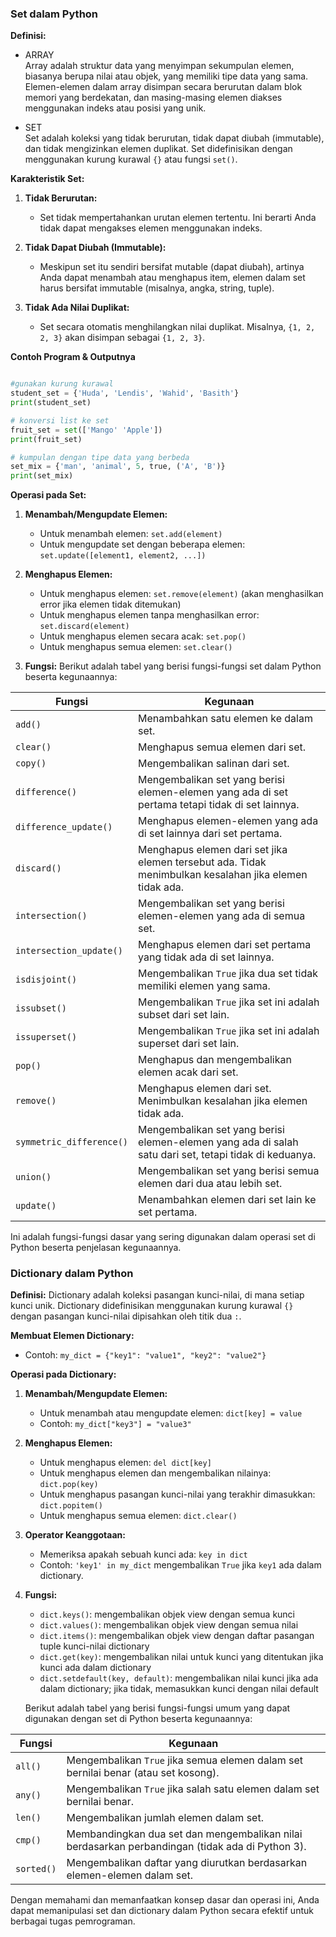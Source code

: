 ### Set dalam Python

**Definisi:**

- ARRAY \
  Array adalah struktur data yang menyimpan sekumpulan elemen, biasanya berupa nilai atau objek, yang memiliki tipe data yang sama. Elemen-elemen dalam array disimpan secara berurutan dalam blok memori yang berdekatan, dan masing-masing elemen diakses menggunakan indeks atau posisi yang unik.

- SET \
  Set adalah koleksi yang tidak berurutan, tidak dapat diubah (immutable), dan tidak mengizinkan elemen duplikat. Set didefinisikan dengan menggunakan kurung kurawal `{}` atau fungsi `set()`.

**Karakteristik Set:**

1. **Tidak Berurutan:**

   - Set tidak mempertahankan urutan elemen tertentu. Ini berarti Anda tidak dapat mengakses elemen menggunakan indeks.

2. **Tidak Dapat Diubah (Immutable):**

   - Meskipun set itu sendiri bersifat mutable (dapat diubah), artinya Anda dapat menambah atau menghapus item, elemen dalam set harus bersifat immutable (misalnya, angka, string, tuple).

3. **Tidak Ada Nilai Duplikat:**
   - Set secara otomatis menghilangkan nilai duplikat. Misalnya, `{1, 2, 2, 3}` akan disimpan sebagai `{1, 2, 3}`.

**Contoh Program & Outputnya**

```python

#gunakan kurung kurawal
student_set = {'Huda', 'Lendis', 'Wahid', 'Basith'}
print(student_set)

# konversi list ke set
fruit_set = set(['Mango' 'Apple'])
print(fruit_set)

# kumpulan dengan tipe data yang berbeda
set_mix = {'man', 'animal', 5, true, ('A', 'B')}
print(set_mix)
```

**Operasi pada Set:**

1. **Menambah/Mengupdate Elemen:**

   - Untuk menambah elemen: `set.add(element)`
   - Untuk mengupdate set dengan beberapa elemen: `set.update([element1, element2, ...])`

2. **Menghapus Elemen:**

   - Untuk menghapus elemen: `set.remove(element)` (akan menghasilkan error jika elemen tidak ditemukan)
   - Untuk menghapus elemen tanpa menghasilkan error: `set.discard(element)`
   - Untuk menghapus elemen secara acak: `set.pop()`
   - Untuk menghapus semua elemen: `set.clear()`

3. **Fungsi:**
   Berikut adalah tabel yang berisi fungsi-fungsi set dalam Python beserta kegunaannya:

| Fungsi                   | Kegunaan                                                                                               |
| ------------------------ | ------------------------------------------------------------------------------------------------------ |
| `add()`                  | Menambahkan satu elemen ke dalam set.                                                                  |
| `clear()`                | Menghapus semua elemen dari set.                                                                       |
| `copy()`                 | Mengembalikan salinan dari set.                                                                        |
| `difference()`           | Mengembalikan set yang berisi elemen-elemen yang ada di set pertama tetapi tidak di set lainnya.       |
| `difference_update()`    | Menghapus elemen-elemen yang ada di set lainnya dari set pertama.                                      |
| `discard()`              | Menghapus elemen dari set jika elemen tersebut ada. Tidak menimbulkan kesalahan jika elemen tidak ada. |
| `intersection()`         | Mengembalikan set yang berisi elemen-elemen yang ada di semua set.                                     |
| `intersection_update()`  | Menghapus elemen dari set pertama yang tidak ada di set lainnya.                                       |
| `isdisjoint()`           | Mengembalikan `True` jika dua set tidak memiliki elemen yang sama.                                     |
| `issubset()`             | Mengembalikan `True` jika set ini adalah subset dari set lain.                                         |
| `issuperset()`           | Mengembalikan `True` jika set ini adalah superset dari set lain.                                       |
| `pop()`                  | Menghapus dan mengembalikan elemen acak dari set.                                                      |
| `remove()`               | Menghapus elemen dari set. Menimbulkan kesalahan jika elemen tidak ada.                                |
| `symmetric_difference()` | Mengembalikan set yang berisi elemen-elemen yang ada di salah satu dari set, tetapi tidak di keduanya. |
| `union()`                | Mengembalikan set yang berisi semua elemen dari dua atau lebih set.                                    |
| `update()`               | Menambahkan elemen dari set lain ke set pertama.                                                       |

Ini adalah fungsi-fungsi dasar yang sering digunakan dalam operasi set di Python beserta penjelasan kegunaannya.

### Dictionary dalam Python

**Definisi:**
Dictionary adalah koleksi pasangan kunci-nilai, di mana setiap kunci unik. Dictionary didefinisikan menggunakan kurung kurawal `{}` dengan pasangan kunci-nilai dipisahkan oleh titik dua `:`.

**Membuat Elemen Dictionary:**

- Contoh: `my_dict = {"key1": "value1", "key2": "value2"}`

**Operasi pada Dictionary:**

1. **Menambah/Mengupdate Elemen:**

   - Untuk menambah atau mengupdate elemen: `dict[key] = value`
   - Contoh: `my_dict["key3"] = "value3"`

2. **Menghapus Elemen:**

   - Untuk menghapus elemen: `del dict[key]`
   - Untuk menghapus elemen dan mengembalikan nilainya: `dict.pop(key)`
   - Untuk menghapus pasangan kunci-nilai yang terakhir dimasukkan: `dict.popitem()`
   - Untuk menghapus semua elemen: `dict.clear()`

3. **Operator Keanggotaan:**

   - Memeriksa apakah sebuah kunci ada: `key in dict`
   - Contoh: `'key1' in my_dict` mengembalikan `True` jika `key1` ada dalam dictionary.

4. **Fungsi:**

   - `dict.keys()`: mengembalikan objek view dengan semua kunci
   - `dict.values()`: mengembalikan objek view dengan semua nilai
   - `dict.items()`: mengembalikan objek view dengan daftar pasangan tuple kunci-nilai dictionary
   - `dict.get(key)`: mengembalikan nilai untuk kunci yang ditentukan jika kunci ada dalam dictionary
   - `dict.setdefault(key, default)`: mengembalikan nilai kunci jika ada dalam dictionary; jika tidak, memasukkan kunci dengan nilai default

   Berikut adalah tabel yang berisi fungsi-fungsi umum yang dapat digunakan dengan set di Python beserta kegunaannya:

| Fungsi     | Kegunaan                                                                                        |
| ---------- | ----------------------------------------------------------------------------------------------- |
| `all()`    | Mengembalikan `True` jika semua elemen dalam set bernilai benar (atau set kosong).              |
| `any()`    | Mengembalikan `True` jika salah satu elemen dalam set bernilai benar.                           |
| `len()`    | Mengembalikan jumlah elemen dalam set.                                                          |
| `cmp()`    | Membandingkan dua set dan mengembalikan nilai berdasarkan perbandingan (tidak ada di Python 3). |
| `sorted()` | Mengembalikan daftar yang diurutkan berdasarkan elemen-elemen dalam set.                        |

Dengan memahami dan memanfaatkan konsep dasar dan operasi ini, Anda dapat memanipulasi set dan dictionary dalam Python secara efektif untuk berbagai tugas pemrograman.
